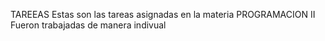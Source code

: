 TAREEAS
Estas son las tareas asignadas en la materia PROGRAMACION II
Fueron trabajadas de manera indivual
